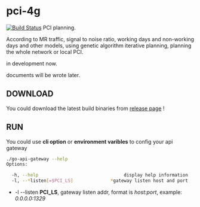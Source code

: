 # pci-4g

[![Build Status](https://travis-ci.org/xuybin/pci-4g.svg?branch=master)](https://travis-ci.org/xuybin/pci-4g)
PCI planning.

According to MR traffic, signal to noise ratio, working days and non-working days and other models, using genetic algorithm iterative planning, planning the whole network or local PCI.

in development now.

documents will be wrote later.

## DOWNLOAD

You could download the latest build binaries from [release page](https://github.com/xuybin/pci-4g/releases) !

## RUN

You could use **cli option** or **environment varibles** to config your api gateway

```bash
./go-api-gateway --help
Options:

  -h, --help                                display help information
  -l, --*listen[=$PCI_LS]              *gateway listen host and port

```

* -l --listen **PCI_LS**, gateway listen addr, format is *host:port*, example: *0.0.0.0:1329*